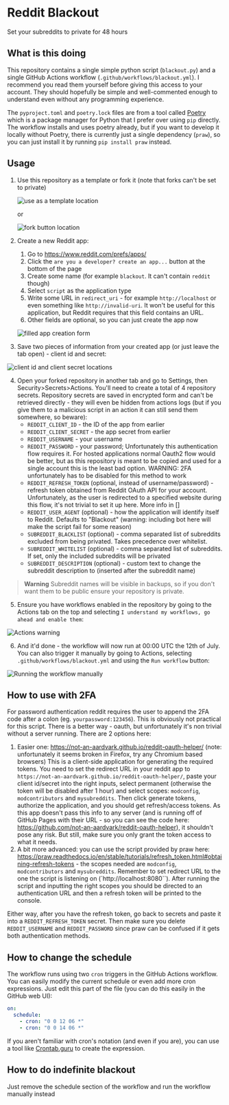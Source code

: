 # Reddit Blackout
Set your subreddits to private for 48 hours

## What is this doing

This repository contains a single simple python script (`blackout.py`) and a single GitHub Actions workflow (`.github/workflows/blackout.yml`). I recommend you read them yourself before giving this access to your account. They should hopefully be simple and well-commented enough to understand even without any programming experience.

The `pyproject.toml` and `poetry.lock` files are from a tool called [Poetry](https://python-poetry.org/) which is a package manager for Python that I prefer over using `pip` directly. The workflow installs and uses poetry already, but if you want to develop it locally without Poetry, there is currently just a single dependency (`praw`), so you can just install it by running `pip install praw` instead.

## Usage

1. Use this repository as a template or fork it (note that forks can't be set to private)

   ![use as a template location](https://github.com/oplik0/reddit-blackout/assets/25460763/c7cefaf8-4304-4e20-9496-b8ce1b5aede1)
   
   or
   
   ![fork button location](https://user-images.githubusercontent.com/25460763/183402131-46c4955f-9545-4ca5-8c9c-da8f860075a5.png)

2. Create a new Reddit app:
    1. Go to https://www.reddit.com/prefs/apps/
    2. Click the `are you a developer? create an app...` button at the bottom of the page
    3. Create some name (for example `blackout`. It can't contain `reddit` though)
    4. Select `script` as the application type
    5. Write some URL in `redirect_uri` - for example `http://localhost` or even something like `http://invalid-uri`. It won't be useful for this application, but Reddit requires that this field contains an URL.
    6. Other fields are optional, so you can just create the app now
    
    ![filled app creation form](https://user-images.githubusercontent.com/25460763/183403287-76139f11-1e2a-4100-ae8f-0e2396e3459b.png)
3. Save two pieces of information from your created app (or just leave the tab open) - client id and secret:

![client id and client secret locations](https://user-images.githubusercontent.com/25460763/183404430-656f88c5-e028-4081-b9d5-a7d7473760da.png)

4. Open your forked repository in another tab and go to Settings, then Security>Secrets>Actions. You'll need to create a total of 4 repository secrets. Repository secrets are saved in encrypted form and can't be retrieved directly - they will even be hidden from actions logs (but if you give them to a malicious script in an action it can still send them somewhere, so beware):
    - `REDDIT_CLIENT_ID` - the ID of the app from earlier
    - `REDDIT_CLIENT_SECRET` - the app secret from earlier
    - `REDDIT_USERNAME` - your username
    - `REDDIT_PASSWORD` - your password; Unfortunately this authentication flow requires it. For hosted applications normal Oauth2 flow would be better, but as this repository is meant to be copied and used for a single account this is the least bad option. WARNING: 2FA unfortunately has to be disabled for this method to work
    - `REDDIT_REFRESH_TOKEN` (optional, instead of username/password) - refresh token obtained from Reddit OAuth API for your account. Unfortunately, as the user is redirected to a specified website during this flow, it's not trivial to set it up here. More info in []
    - `REDDIT_USER_AGENT` (optional) - how the application will identify itself to Reddit. Defaults to "Blackout" (warning: including bot here will make the script fail for some reason)
    - `SUBREDDIT_BLACKLIST` (optional) - comma separated list of subreddits excluded from being privated. Takes precedence over whitelist.
    - `SUBREDDIT_WHITELIST` (optional) - comma separated list of subreddits. If set, only the included subreddits will be privated
    - `SUBREDDIT_DESCRIPTION` (optional) - custom text to change the subreddit description to (inserted after the subreddit name)
> **Warning**
> Subreddit names will be visible in backups, so if you don't want them to be public ensure your repository is private.

5. Ensure you have workflows enabled in the repository by going to the Actions tab on the top and selecting `I understand my workflows, go ahead and enable them`:

![Actions warning](https://user-images.githubusercontent.com/25460763/183405553-1ce872f0-7790-466a-a115-7e3f4bdcf0dc.png)

6. And it'd done - the workflow will now run at 00:00 UTC the 12th of July. You can also trigger it manually by going to Actions, selecting `.github/workflows/blackout.yml` and using the `Run workflow` button:

![Running the workflow manually](https://user-images.githubusercontent.com/25460763/183406938-af2f4c77-9f8b-44bb-bf15-6943e120d1e5.png)

## How to use with 2FA

For password authentication reddit requires the user to append the 2FA code after a colon (eg. `yourpassword:123456`). This is obviously not practical for this script. There is a better way - oauth, but unfortunately it's non trivial without a server running. There are 2 options here:
1. Easier one: https://not-an-aardvark.github.io/reddit-oauth-helper/ (note: unfortunately it seems broken in Firefox, try any Chromium based browsers)
   This is a client-side application for generating the required tokens. You need to set the redirect URL in your reddit app to `https://not-an-aardvark.github.io/reddit-oauth-helper/`, paste your client id/secret into the right inputs, select permanent (otherwise the token will be disabled after 1 hour) and select scopes: `modconfig`, `modcontributors` and `mysubreddits`.
   Then click generate tokens, authorize the application, and you should get refresh/access tokens.
   As this app doesn't pass this info to any server (and is running off of GitHub Pages with their URL - so you can see the code here: https://github.com/not-an-aardvark/reddit-oauth-helper), it shouldn't pose any risk. But still, make sure you only grant the token access to what it needs.
2. A bit more advanced: you can use the script provided by praw here: https://praw.readthedocs.io/en/stable/tutorials/refresh_token.html#obtaining-refresh-tokens - the scopes needed are `modconfig`, `modcontributors` and `mysubreddits`. Remember to set redirect URL to the one the script is listening on (`http://localhost:8080``).
   After running the script and inputting the right scopes you should be directed to an authentication URL and then a refresh token will be printed to the console.

Either way, after you have the refresh token, go back to secrets and paste it into a `REDDIT_REFRESH_TOKEN` secret. Then make sure you delete `REDDIT_USERNAME` and `REDDIT_PASSWORD` since praw can be confused if it gets both authentication methods.

## How to change the schedule

The workflow runs using two `cron` triggers in the GitHub Actions workflow. You can easily modify the current schedule or even add more cron expressions. Just edit this part of the file (you can do this easily in the GitHub web UI):
```yaml
on:
  schedule:
    - cron: "0 0 12 06 *"
    - cron: "0 0 14 06 *"
```

If you aren't familiar with cron's notation (and even if you are), you can use a tool like [Crontab.guru](https://crontab.guru/) to create the expression.

## How to do indefinite blackout

Just remove the schedule section of the workflow and run the workflow manually instead
